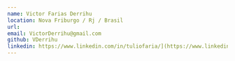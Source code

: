 ```yaml
---
name: Victor Farias Derrihu
location: Nova Friburgo / Rj / Brasil
url: 
email: VictorDerrihu@gmail.com
github: VDerrihu
linkedin: https://www.linkedin.com/in/tuliofaria/](https://www.linkedin.com/in/victor-derrihu-b43150280/
---
```


